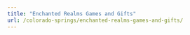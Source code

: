 ```yaml
---
title: "Enchanted Realms Games and Gifts"
url: /colorado-springs/enchanted-realms-games-and-gifts/
---
```


